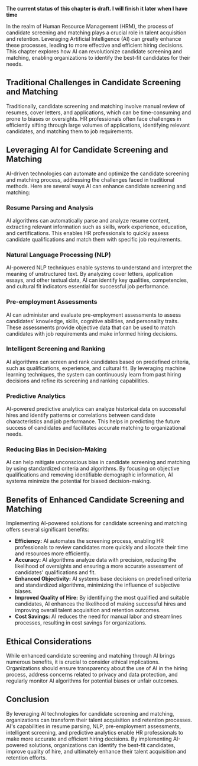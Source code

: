**The current status of this chapter is draft. I will finish it later when I have time**

In the realm of Human Resource Management (HRM), the process of candidate screening and matching plays a crucial role in talent acquisition and retention. Leveraging Artificial Intelligence (AI) can greatly enhance these processes, leading to more effective and efficient hiring decisions. This chapter explores how AI can revolutionize candidate screening and matching, enabling organizations to identify the best-fit candidates for their needs.

Traditional Challenges in Candidate Screening and Matching
----------------------------------------------------------

Traditionally, candidate screening and matching involve manual review of resumes, cover letters, and applications, which can be time-consuming and prone to biases or oversights. HR professionals often face challenges in efficiently sifting through large volumes of applications, identifying relevant candidates, and matching them to job requirements.

Leveraging AI for Candidate Screening and Matching
--------------------------------------------------

AI-driven technologies can automate and optimize the candidate screening and matching process, addressing the challenges faced in traditional methods. Here are several ways AI can enhance candidate screening and matching:

### Resume Parsing and Analysis

AI algorithms can automatically parse and analyze resume content, extracting relevant information such as skills, work experience, education, and certifications. This enables HR professionals to quickly assess candidate qualifications and match them with specific job requirements.

### Natural Language Processing (NLP)

AI-powered NLP techniques enable systems to understand and interpret the meaning of unstructured text. By analyzing cover letters, application essays, and other textual data, AI can identify key qualities, competencies, and cultural fit indicators essential for successful job performance.

### Pre-employment Assessments

AI can administer and evaluate pre-employment assessments to assess candidates' knowledge, skills, cognitive abilities, and personality traits. These assessments provide objective data that can be used to match candidates with job requirements and make informed hiring decisions.

### Intelligent Screening and Ranking

AI algorithms can screen and rank candidates based on predefined criteria, such as qualifications, experience, and cultural fit. By leveraging machine learning techniques, the system can continuously learn from past hiring decisions and refine its screening and ranking capabilities.

### Predictive Analytics

AI-powered predictive analytics can analyze historical data on successful hires and identify patterns or correlations between candidate characteristics and job performance. This helps in predicting the future success of candidates and facilitates accurate matching to organizational needs.

### Reducing Bias in Decision-Making

AI can help mitigate unconscious bias in candidate screening and matching by using standardized criteria and algorithms. By focusing on objective qualifications and removing identifiable demographic information, AI systems minimize the potential for biased decision-making.

Benefits of Enhanced Candidate Screening and Matching
-----------------------------------------------------

Implementing AI-powered solutions for candidate screening and matching offers several significant benefits:

* **Efficiency:** AI automates the screening process, enabling HR professionals to review candidates more quickly and allocate their time and resources more efficiently.
* **Accuracy:** AI algorithms analyze data with precision, reducing the likelihood of oversights and ensuring a more accurate assessment of candidates' qualifications and fit.
* **Enhanced Objectivity:** AI systems base decisions on predefined criteria and standardized algorithms, minimizing the influence of subjective biases.
* **Improved Quality of Hire:** By identifying the most qualified and suitable candidates, AI enhances the likelihood of making successful hires and improving overall talent acquisition and retention outcomes.
* **Cost Savings:** AI reduces the need for manual labor and streamlines processes, resulting in cost savings for organizations.

Ethical Considerations
----------------------

While enhanced candidate screening and matching through AI brings numerous benefits, it is crucial to consider ethical implications. Organizations should ensure transparency about the use of AI in the hiring process, address concerns related to privacy and data protection, and regularly monitor AI algorithms for potential biases or unfair outcomes.

Conclusion
----------

By leveraging AI technologies for candidate screening and matching, organizations can transform their talent acquisition and retention processes. AI's capabilities in resume parsing, NLP, pre-employment assessments, intelligent screening, and predictive analytics enable HR professionals to make more accurate and efficient hiring decisions. By implementing AI-powered solutions, organizations can identify the best-fit candidates, improve quality of hire, and ultimately enhance their talent acquisition and retention efforts.
